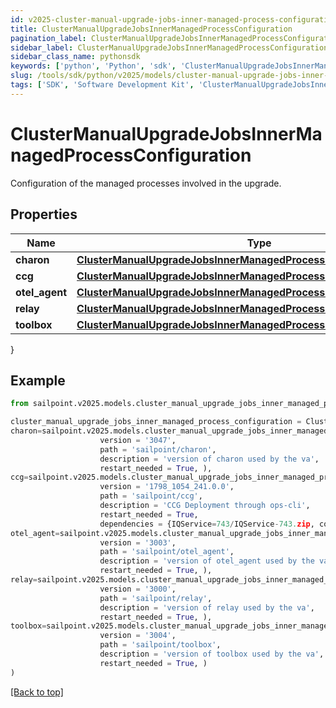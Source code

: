 ```yaml
---
id: v2025-cluster-manual-upgrade-jobs-inner-managed-process-configuration
title: ClusterManualUpgradeJobsInnerManagedProcessConfiguration
pagination_label: ClusterManualUpgradeJobsInnerManagedProcessConfiguration
sidebar_label: ClusterManualUpgradeJobsInnerManagedProcessConfiguration
sidebar_class_name: pythonsdk
keywords: ['python', 'Python', 'sdk', 'ClusterManualUpgradeJobsInnerManagedProcessConfiguration', 'V2025ClusterManualUpgradeJobsInnerManagedProcessConfiguration'] 
slug: /tools/sdk/python/v2025/models/cluster-manual-upgrade-jobs-inner-managed-process-configuration
tags: ['SDK', 'Software Development Kit', 'ClusterManualUpgradeJobsInnerManagedProcessConfiguration', 'V2025ClusterManualUpgradeJobsInnerManagedProcessConfiguration']
---
```


# ClusterManualUpgradeJobsInnerManagedProcessConfiguration

Configuration of the managed processes involved in the upgrade.

## Properties

Name | Type | Description | Notes
------------ | ------------- | ------------- | -------------
**charon** | [**ClusterManualUpgradeJobsInnerManagedProcessConfigurationCharon**](cluster-manual-upgrade-jobs-inner-managed-process-configuration-charon) |  | [optional] 
**ccg** | [**ClusterManualUpgradeJobsInnerManagedProcessConfigurationCcg**](cluster-manual-upgrade-jobs-inner-managed-process-configuration-ccg) |  | [optional] 
**otel_agent** | [**ClusterManualUpgradeJobsInnerManagedProcessConfigurationOtelAgent**](cluster-manual-upgrade-jobs-inner-managed-process-configuration-otel-agent) |  | [optional] 
**relay** | [**ClusterManualUpgradeJobsInnerManagedProcessConfigurationRelay**](cluster-manual-upgrade-jobs-inner-managed-process-configuration-relay) |  | [optional] 
**toolbox** | [**ClusterManualUpgradeJobsInnerManagedProcessConfigurationToolbox**](cluster-manual-upgrade-jobs-inner-managed-process-configuration-toolbox) |  | [optional] 
}

## Example

```python
from sailpoint.v2025.models.cluster_manual_upgrade_jobs_inner_managed_process_configuration import ClusterManualUpgradeJobsInnerManagedProcessConfiguration

cluster_manual_upgrade_jobs_inner_managed_process_configuration = ClusterManualUpgradeJobsInnerManagedProcessConfiguration(
charon=sailpoint.v2025.models.cluster_manual_upgrade_jobs_inner_managed_process_configuration_charon.ClusterManualUpgrade_jobs_inner_managedProcessConfiguration_charon(
                    version = '3047', 
                    path = 'sailpoint/charon', 
                    description = 'version of charon used by the va', 
                    restart_needed = True, ),
ccg=sailpoint.v2025.models.cluster_manual_upgrade_jobs_inner_managed_process_configuration_ccg.ClusterManualUpgrade_jobs_inner_managedProcessConfiguration_ccg(
                    version = '1798_1054_241.0.0', 
                    path = 'sailpoint/ccg', 
                    description = 'CCG Deployment through ops-cli', 
                    restart_needed = True, 
                    dependencies = {IQService=743/IQService-743.zip, connector-bundle-jdbc=432/connector-bundle-jdbc-432.zip, connector-bundle-misc=437/connector-bundle-misc-437.zip, connector-bundle-unix=242/connector-bundle-unix-242.zip, connector-common-config=208/connector-common-config-208.zip, connector-bundle-filebased=222/connector-bundle-filebased-222.zip, connector-bundle-imprivata=3/connector-bundle-imprivata-3.zip, connector-bundle-mainframe=211/connector-bundle-mainframe-211.zip, connector-bundle-directories=681/connector-bundle-directories-681.zip, connector-bundle-sap-on-prem=196/connector-bundle-sap-on-prem-196.zip, connector-bundle-webservices=1535/connector-bundle-webservices-1535.zip, connector-bundle-sap-cloud-app=175/connector-bundle-sap-cloud-app-175.zip, connector-bundle-healthcare-epic=302/connector-bundle-healthcare-epic-302.zip, connector-bundle-hrms-oraclefusionhcm=166/connector-bundle-hrms-oraclefusionhcm-166.zip, connector-bundle-collaboration-connectors=246/connector-bundle-collaboration-connectors-246.zip}, ),
otel_agent=sailpoint.v2025.models.cluster_manual_upgrade_jobs_inner_managed_process_configuration_otel_agent.ClusterManualUpgrade_jobs_inner_managedProcessConfiguration_otel_agent(
                    version = '3003', 
                    path = 'sailpoint/otel_agent', 
                    description = 'version of otel_agent used by the va', 
                    restart_needed = True, ),
relay=sailpoint.v2025.models.cluster_manual_upgrade_jobs_inner_managed_process_configuration_relay.ClusterManualUpgrade_jobs_inner_managedProcessConfiguration_relay(
                    version = '3000', 
                    path = 'sailpoint/relay', 
                    description = 'version of relay used by the va', 
                    restart_needed = True, ),
toolbox=sailpoint.v2025.models.cluster_manual_upgrade_jobs_inner_managed_process_configuration_toolbox.ClusterManualUpgrade_jobs_inner_managedProcessConfiguration_toolbox(
                    version = '3004', 
                    path = 'sailpoint/toolbox', 
                    description = 'version of toolbox used by the va', 
                    restart_needed = True, )
)

```
[[Back to top]](#) 

